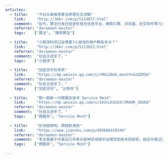 ```yaml
---
articles:
  - title:    "今日头条推荐算法原理全文详解"
    link:     "http://36kr.com/p/5114077.html"
    comment:  "如今，算法分发已经逐步成为信息平台、搜索引擎、浏览器、社交软件等几乎所有软件的标配，但同时也开始面临各种不同的质疑、挑战与误解。2018年1月，今日头条资深算法架构师曹欢欢博士，首次公开今日头条的算法原理，以期推动整个行业问诊算法、建言算法。通过让算法透明，来消除各界对算法的误解。"
    referrer: "doraemon-master"
    tags:    ["算法", "推荐算法"]
    
  - title:    "小程序的风口在哪里?小游戏的用户群有多大？"
    link:     "http://36kr.com/p/5113023.html"
    referrer: "doraemon-master"
    comment:  "社会又进步了。"
    tags:    ["小程序"]
    
  - title:    "加密货币的本质"
    link:     "https://mp.weixin.qq.com/s/rMdsZ0ob_menCYn4zQZR5A"
    referrer: "doraemon-master"
    comment:  "社会又进步了。"
    tags:    ["加密货币", "比特币"]
    
  - title:    "聊一聊新一代微服务技术 Service Mesh"
    link:     "https://mp.weixin.qq.com/s/143cLKdzb3rJM4UM_J6U6A"
    referrer: "doraemon-master"
    comment:  "社会又进步了。"
    tags:    ["微服务", "Service Mesh"]
    
  - title:    "区块链架构、跨链和演进"
    link:     "https://www.jianshu.com/p/d93b66410144"
    referrer: "doraemon-master"
    comment:  "本文是基于作者近几年来对各种区块链平台理念和技术的研究，结合作者过去十多年的 IT 经验，审慎思考的结果 ，文章仅代表作者个人观点。作者会假设读者对各种区块链平台有一定的认知，不会对具体的区块链平台再做详细的介绍。为了从根本上说清楚区块链的架构内涵，作者先概括出区块链的本质，从区块链的本质出发，以发展的眼光给出一个区块链的详见附件架构，并对高阶的各个模块进行详细的说明。还会从区块链跨链的本质出发，说明区块链的跨链架构，以及区块链划分和发展趋势。最后结合区块链高阶架构，以可扩展性设计为导向，给出一个区块链的高阶部署架构模型。"
    tags:    ["微服务", "Service Mesh"]
    
---
```



